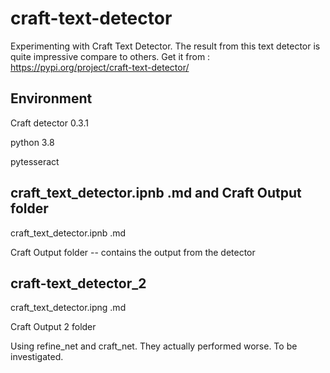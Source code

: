 # craft-text-detector
Experimenting with Craft Text Detector.  The result from this text detector is quite impressive compare to others.
Get it from : https://pypi.org/project/craft-text-detector/

## Environment
Craft detector 0.3.1

python 3.8

pytesseract

## craft_text_detector.ipnb .md and Craft Output folder
craft_text_detector.ipnb .md

Craft Output folder -- contains the output from the detector

## craft-text_detector_2
craft_text_detector.ipng .md

Craft Output 2 folder

Using refine_net and craft_net.
They actually performed worse.  To be investigated.


